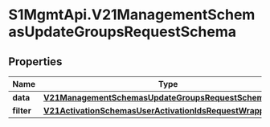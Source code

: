 # S1MgmtApi.V21ManagementSchemasUpdateGroupsRequestSchema

## Properties
Name | Type | Description | Notes
------------ | ------------- | ------------- | -------------
**data** | [**V21ManagementSchemasUpdateGroupsRequestSchemaData**](V21ManagementSchemasUpdateGroupsRequestSchemaData.md) |  | 
**filter** | [**V21ActivationSchemasUserActivationIdsRequestWrapperFilter**](V21ActivationSchemasUserActivationIdsRequestWrapperFilter.md) |  | 


